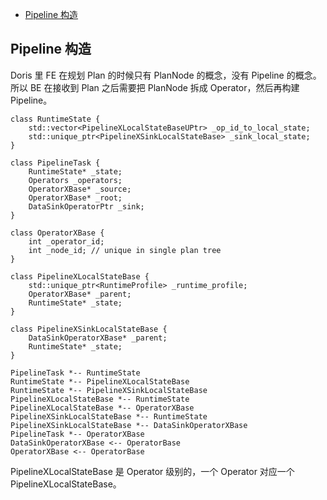
<!-- @import "[TOC]" {cmd="toc" depthFrom=1 depthTo=6 orderedList=false} -->

<!-- code_chunk_output -->

- [Pipeline 构造](#pipeline-构造)

<!-- /code_chunk_output -->

## Pipeline 构造

Doris 里 FE 在规划 Plan 的时候只有 PlanNode 的概念，没有 Pipeline 的概念。所以 BE 在接收到 Plan 之后需要把 PlanNode 拆成 Operator，然后再构建 Pipeline。

```plantuml
class RuntimeState {
    std::vector<PipelineXLocalStateBaseUPtr> _op_id_to_local_state;
    std::unique_ptr<PipelineXSinkLocalStateBase> _sink_local_state;
}

class PipelineTask {
    RuntimeState* _state;
    Operators _operators;
    OperatorXBase* _source;
    OperatorXBase* _root;
    DataSinkOperatorPtr _sink;
}

class OperatorXBase {
    int _operator_id;
    int _node_id; // unique in single plan tree
}

class PipelineXLocalStateBase {
    std::unique_ptr<RuntimeProfile> _runtime_profile;
    OperatorXBase* _parent;
    RuntimeState* _state;
}

class PipelineXSinkLocalStateBase {
    DataSinkOperatorXBase* _parent;
    RuntimeState* _state;
}

PipelineTask *-- RuntimeState
RuntimeState *-- PipelineXLocalStateBase
RuntimeState *-- PipelineXSinkLocalStateBase
PipelineXLocalStateBase *-- RuntimeState
PipelineXLocalStateBase *-- OperatorXBase
PipelineXSinkLocalStateBase *-- RuntimeState
PipelineXSinkLocalStateBase *-- DataSinkOperatorXBase
PipelineTask *-- OperatorXBase
DataSinkOperatorXBase <-- OperatorBase
OperatorXBase <-- OperatorBase
```
PipelineXLocalStateBase 是 Operator 级别的，一个 Operator 对应一个 PipelineXLocalStateBase。